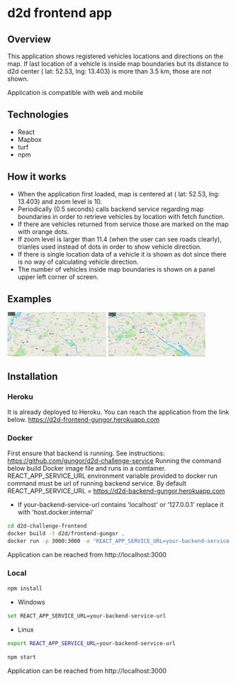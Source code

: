 # d2d frontend app

## Overview
This application shows registered vehicles locations and directions on the map.
If last location of a vehicle is inside map boundaries but its distance to d2d center ( lat: 52.53, lng: 13.403) is more than 3.5 km, those are not shown.

Application is compatible with web and mobile

## Technologies
* React 
* Mapbox
* turf
* npm

## How it works
* When the application first loaded, map is centered at ( lat: 52.53, lng: 13.403) and zoom level is 10. 
* Periodically (0.5 seconds) calls backend service regarding map boundaries in order to retrieve vehicles by location with fetch function. 
* If there are vehicles returned from service those are marked on the map with orange dots.
* If zoom level is larger than 11.4 (when the user can see roads clearly), trianles used instead of dots in order to show vehicle direction.
* If there is single location data of a vehicle it is shown as dot since there is no way of calculating vehicle direction.
* The number of vehicles inside map boundaries is shown on a panel upper left corner of screen.

## Examples
<img src="screenshots/Capture1.PNG" alt="loaded desktop" style="height:100px;"/>
<img src="screenshots/Capture2.PNG" alt="zoomed desktop" style="height:100px;"/>

## Installation

### Heroku
It is already deployed to Heroku. You can reach the application from the link below.
https://d2d-frontend-gungor.herokuapp.com

### Docker
First ensure that backend is running. See instructions: https://github.com/gungor/d2d-challenge-service
Running the command below build Docker image file and runs in a comtainer.
REACT_APP_SERVICE_URL environment variable provided to docker run command must be url of running backend service.
By default REACT_APP_SERVICE_URL = https://d2d-backend-gungor.herokuapp.com

* If your-backend-service-url contains 'localhost' or '127.0.0.1' replace it with 'host.docker.internal'

```bash
cd d2d-challenge-frontend
docker build -t d2d/frontend-gungor .
docker run -p 3000:3000 -e "REACT_APP_SERVICE_URL=your-backend-service-url" -t  d2d/frontend-gungor
```

Application can be reached from http://localhost:3000

### Local
```bash
npm install
```
* Windows
```bash
set REACT_APP_SERVICE_URL=your-backend-service-url
```

* Linux
```bash
export REACT_APP_SERVICE_URL=your-backend-service-url
```

```bash
npm start
```

Application can be reached from http://localhost:3000



